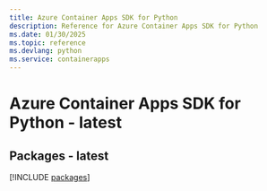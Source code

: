 ```yaml
---
title: Azure Container Apps SDK for Python
description: Reference for Azure Container Apps SDK for Python
ms.date: 01/30/2025
ms.topic: reference
ms.devlang: python
ms.service: containerapps
---
```

# Azure Container Apps SDK for Python - latest
## Packages - latest
[!INCLUDE [packages](container-apps-index.md)]